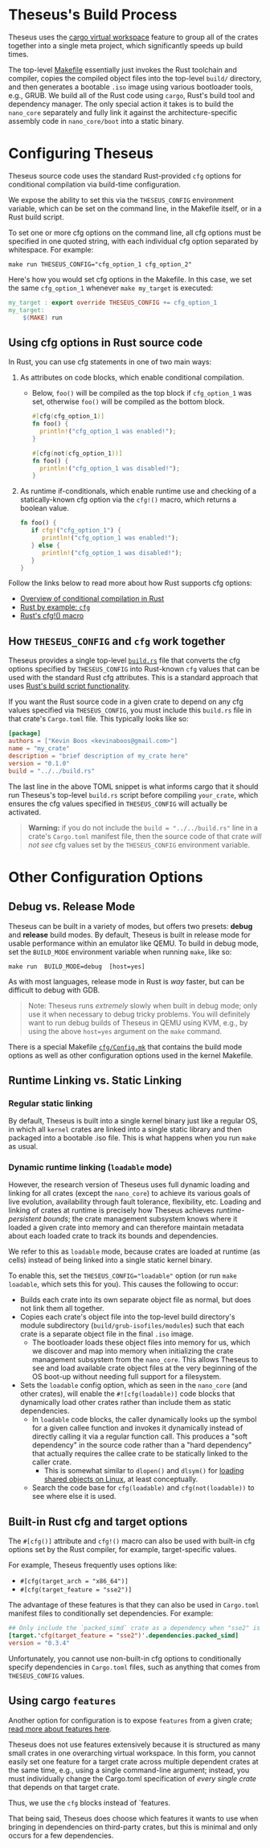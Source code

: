 # Theseus's Build Process

Theseus uses the [cargo virtual workspace](https://doc.rust-lang.org/cargo/reference/fest.html#the-workspace-section) feature to group all of the crates together into a single meta project, which significantly speeds up build times.

The top-level [Makefile](https://github.com/theseus-os/Theseus/blob/theseus_main/Makefile) essentially just invokes the Rust toolchain and compiler, copies the compiled object files into the top-level `build/` directory, and then generates a bootable `.iso` image using various bootloader tools, e.g., GRUB.
We build all of the Rust code using `cargo`, Rust's build tool and dependency manager.
The only special action it takes is to build the `nano_core` separately and fully link it against the architecture-specific assembly code in `nano_core/boot` into a static binary.


# Configuring Theseus

Theseus source code uses the standard Rust-provided `cfg` options for conditional compilation via build-time configuration. 

We expose the ability to set this via the `THESEUS_CONFIG` environment variable, which can be set on the command line, in the Makefile itself, or in a Rust build script. 

To set one or more cfg options on the command line, all cfg options must be specified in one quoted string, with each individual cfg option separated by whitespace. For example:
```
make run THESEUS_CONFIG="cfg_option_1 cfg_option_2"
```

Here's how you would set cfg options in the Makefile. In this case, we set the same `cfg_option_1` whenever `make my_target` is executed:
```mk
my_target : export override THESEUS_CONFIG += cfg_option_1
my_target:
    $(MAKE) run
```

## Using cfg options in Rust source code

In Rust, you can use cfg statements in one of two main ways:
1. As attributes on code blocks, which enable conditional compilation.
    * Below, `foo()` will be compiled as the top block if `cfg_option_1` was set, otherwise `foo()` will be compiled as the bottom block. 
        ```rust
        #[cfg(cfg_option_1)]
        fn foo() {
          println!("cfg_option_1 was enabled!");
        }

        #[cfg(not(cfg_option_1))]
        fn foo() {
          println!("cfg_option_1 was disabled!");
        }
        ```

2. As runtime if-conditionals, which enable runtime use and checking of a statically-known cfg option via the `cfg!()` macro, which returns a boolean value.
    ```rust
    fn foo() {
       if cfg!("cfg_option_1") {
          println!("cfg_option_1 was enabled!");
       } else {
          println!("cfg_option_1 was disabled!");
       }
    }
    ```

Follow the links below to read more about how Rust supports cfg options:
* [Overview of conditional compilation in Rust](https://doc.rust-lang.org/reference/conditional-compilation.html)
* [Rust by example: `cfg`](https://doc.rust-lang.org/rust-by-example/attribute/cfg.html)
* [Rust's cfg!() macro](https://doc.rust-lang.org/std/macro.cfg.html)

 

## How `THESEUS_CONFIG` and `cfg` work together

Theseus provides a single top-level [`build.rs`](https://github.com/theseus-os/Theseus/blob/theseus_main/build.rs) file that converts the cfg options specified by `THESEUS_CONFIG` into Rust-known `cfg` values that can be used with the standard Rust cfg attributes. 
This is a standard approach that uses [Rust's build script functionality](https://doc.rust-lang.org/cargo/reference/build-scripts.html).

If you want the Rust source code in a given crate to depend on any cfg values specified via `THESEUS_CONFIG`, you must include this `build.rs` file in that crate's `Cargo.toml` file. 
This typically looks like so:
```toml
[package]
authors = ["Kevin Boos <kevinaboos@gmail.com>"]
name = "my_crate"
description = "brief description of my_crate here"
version = "0.1.0"
build = "../../build.rs"
```
The last line in the above TOML snippet is what informs cargo that it should run Theseus's top-level `build.rs` script before compiling `your_crate`, which ensures the cfg values specified in `THESEUS_CONFIG` will actually be activated.

> **Warning:** if you do not include the `build = "../../build.rs"` line in a crate's `Cargo.toml` manifest file, then the source code of that crate *will not see* cfg values set by the `THESEUS_CONFIG` environment variable.


# Other Configuration Options



## Debug vs. Release Mode

Theseus can be built in a variety of modes, but offers two presets: **debug** and **release** build modes.
By default, Theseus is built in release mode for usable performance within an emulator like QEMU.
To build in debug mode, set the `BUILD_MODE` environment variable when running `make`, like so:
```
make run  BUILD_MODE=debug  [host=yes]
```

As with most languages, release mode in Rust is *way* faster, but can be difficult to debug with GDB.

> Note: Theseus runs *extremely* slowly when built in debug mode; only use it when necessary to debug tricky problems. You will definitely want to run debug builds of Theseus in QEMU using KVM, e.g., by using the above `host=yes` argument on the `make` command.


There is a special Makefile [`cfg/Config.mk`](https://github.com/theseus-os/Theseus/blob/theseus_main/cfg/Config.mk) that contains the build mode options as well as other configuration options used in the kernel Makefile.


## Runtime Linking vs. Static Linking

### Regular static linking
By default, Theseus is built into a single kernel binary just like a regular OS, in which all `kernel` crates are linked into a single static library and then packaged into a bootable .iso file.
This is what happens when you run `make` as usual. 

### Dynamic runtime linking (`loadable` mode)
However, the research version of Theseus uses full dynamic loading and linking for all crates (except the `nano_core`) to achieve its various goals of live evolution, availability through fault tolerance, flexibility, etc. 
Loading and linking of crates at runtime is precisely how Theseus achieves *runtime-persistent bounds*; the crate management subsystem knows where it loaded a given crate into memory and can therefore maintain metadata about each loaded crate to track its bounds and dependencies. 

We refer to this as `loadable` mode, because crates are loaded at runtime (as cells) instead of being linked into a single static kernel binary.

To enable this, set the `THESEUS_CONFIG="loadable"` option (or run `make loadable`, which sets this for you). This causes the following to occur:

* Builds each crate into its own separate object file as normal, but does not link them all together. 
* Copies each crate's object file into the top-level build directory's module subdirectory (`build/grub-isofiles/modules`) such that each crate is a separate object file in the final `.iso` image.
    * The bootloader loads these object files into memory for us, which we discover and map into memory when initializing the crate management subsystem from the `nano_core`. This allows Theseus to see and load available crate object files at the very beginning of the OS boot-up without needing full support for a filesystem. 
* Sets the `loadable` config option, which as seen in the `nano_core` (and other crates), will enable the `#![cfg(loadable)]` code blocks that dynamically load other crates rather than include them as static dependencies.
    * In `loadable` code blocks, the caller dynamically looks up the symbol for a given callee function and invokes it dynamically instead of directly calling it via a regular function call. This produces a "soft dependency" in the source code rather than a "hard dependency" that actually requires the callee crate to be statically linked to the caller crate.
        * This is somewhat similar to `dlopen()` and `dlsym()` for [loading shared objects on Linux](https://man7.org/linux/man-pages/man3/dlsym.3.html), at least conceptually.
    * Search the code base for `cfg(loadable)` and `cfg(not(loadable))` to see where else it is used. 


## Built-in Rust cfg and target options
The `#[cfg()]` attribute and `cfg!()` macro can also be used with built-in cfg options set by the Rust compiler, for example, target-specific values. 

For example, Theseus frequently uses options like:
* `#[cfg(target_arch = "x86_64")]`
* `#[cfg(target_feature = "sse2")]`

The advantage of these features is that they can also be used in `Cargo.toml` manifest files to conditionally set dependencies. For example:
```toml
## Only include the `packed_simd` crate as a dependency when "sse2" is enabled.
[target.'cfg(target_feature = "sse2")'.dependencies.packed_simd]
version = "0.3.4"
```

Unfortunately, you cannot use non-built-in cfg options to conditionally specify dependencies in `Cargo.toml` files, such as anything that comes from `THESEUS_CONFIG` values. 


## Using cargo `features`

Another option for configuration is to expose `features` from a given crate; [read more about features here](https://doc.rust-lang.org/cargo/reference/features.html). 

Theseus does not use features extensively because it is structured as many small crates in one overarching virtual workspace. In this form, you cannot easily set one feature for a target crate across multiple dependent crates at the same time, e.g., using a single command-line argument; instead, you must individually change the Cargo.toml specification of *every single crate* that depends on that target crate. 

Thus, we use the `cfg` blocks instead of `features. 

That being said, Theseus does choose which features it wants to use when bringing in dependencies on third-party crates, but this is minimal and only occurs for a few dependencies. 